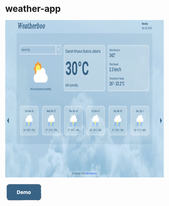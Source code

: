 # weather-app
<img src="Docs/preview.png" alt="preview" height="500px" />  <br />

[<img src="Docs/demo_button.png" alt="demo" height="60px" />](https://adhisetyatuhu.github.io/weather-app/)  

